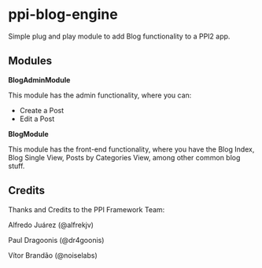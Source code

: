 ppi-blog-engine
===============

Simple plug and play module to add Blog functionality to a PPI2 app.

Modules
-------

**BlogAdminModule**

This module has the admin functionality, where you can:

- Create a Post
- Edit a Post


**BlogModule**

This module has the front-end functionality, where you have the Blog Index, Blog Single View, Posts by Categories View, among other common blog stuff.

Credits
-------

Thanks and Credits to the PPI Framework Team:

Alfredo Juárez (@alfrekjv)

Paul Dragoonis (@dr4goonis)

Vítor Brandão (@noiselabs)